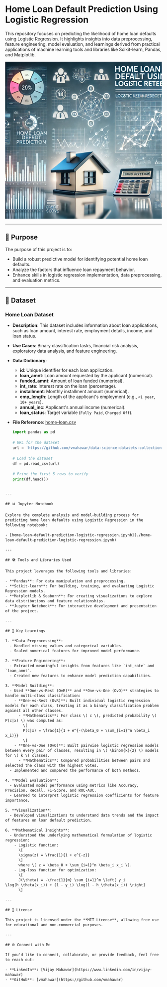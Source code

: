 # Home Loan Default Prediction Using Logistic Regression

This repository focuses on predicting the likelihood of home loan defaults using Logistic Regression. It highlights insights into data preprocessing, feature engineering, model evaluation, and learnings derived from practical applications of machine learning tools and libraries like Scikit-learn, Pandas, and Matplotlib.

![Home Loan Default Prediction Using Logistic Regression](home-loan-default-prediction-logistic-regression.png)

---

## 🎯 Purpose

The purpose of this project is to:
- Build a robust predictive model for identifying potential home loan defaults.
- Analyze the factors that influence loan repayment behavior.
- Enhance skills in logistic regression implementation, data preprocessing, and evaluation metrics.

---

## 📂 Dataset

### **Home Loan Dataset**
- **Description**: This dataset includes information about loan applications, such as loan amount, interest rate, employment details, income, and loan status.
- **Use Cases**: Binary classification tasks, financial risk analysis, exploratory data analysis, and feature engineering.
- **Data Dictionary**:
  - **id**: Unique identifier for each loan application.
  - **loan_amnt**: Loan amount requested by the applicant (numerical).
  - **funded_amnt**: Amount of loan funded (numerical).
  - **int_rate**: Interest rate on the loan (percentage).
  - **installment**: Monthly installment amount (numerical).
  - **emp_length**: Length of the applicant's employment (e.g., `<1 year`, `10+ years`).
  - **annual_inc**: Applicant's annual income (numerical).
  - **loan_status**: Target variable (`Fully Paid`, `Charged Off`).

- **File Reference**: [home-loan.csv](https://github.com/vmahawar/data-science-datasets-collection/raw/main/home-loan.csv)
  ```python
  import pandas as pd

  # URL for the dataset
  url = 'https://github.com/vmahawar/data-science-datasets-collection/raw/main/home-loan.csv'

  # Load the dataset
  df = pd.read_csv(url)

  # Print the first 5 rows to verify
  print(df.head())
 ```

---

## 📊 Jupyter Notebook

Explore the complete analysis and model-building process for predicting home loan defaults using Logistic Regression in the following notebook:

- [home-loan-default-prediction-logistic-regression.ipynb](./home-loan-default-prediction-logistic-regression.ipynb)

---

## 🛠️ Tools and Libraries Used

This project leverages the following tools and libraries:

- **Pandas**: For data manipulation and preprocessing.
- **Scikit-learn**: For building, training, and evaluating Logistic Regression models.
- **Matplotlib & Seaborn**: For creating visualizations to explore data distributions and feature relationships.
- **Jupyter Notebook**: For interactive development and presentation of the project.

---

## 🌟 Key Learnings

1. **Data Preprocessing**:
   - Handled missing values and categorical variables.
   - Scaled numerical features for improved model performance.

2. **Feature Engineering**:
   - Extracted meaningful insights from features like `int_rate` and `loan_amnt`.
   - Created new features to enhance model prediction capabilities.

3. **Model Building**:
   - Used **One-vs-Rest (OvR)** and **One-vs-One (OvO)** strategies to handle multi-class classification:
     - **One-vs-Rest (OvR)**: Built individual logistic regression models for each class, treating it as a binary classification problem against all other classes.
       - **Mathematics**: For class \( c \), predicted probability \( P(c|x) \) was computed as:
         \[
         P(c|x) = \frac{1}{1 + e^{-(\beta_0 + \sum_{i=1}^n \beta_i x_i)}}
         \]
     - **One-vs-One (OvO)**: Built pairwise logistic regression models between every pair of classes, resulting in \( \binom{k}{2} \) models for \( k \) classes.
       - **Mathematics**: Compared probabilities between pairs and selected the class with the highest votes.
   - Implemented and compared the performance of both methods.

4. **Model Evaluation**:
   - Evaluated model performance using metrics like Accuracy, Precision, Recall, F1-Score, and ROC-AUC.
   - Learned to interpret logistic regression coefficients for feature importance.

5. **Visualization**:
   - Developed visualizations to understand data trends and the impact of features on loan default prediction.

6. **Mathematical Insights**:
   - Understood the underlying mathematical formulation of logistic regression:
     - Logistic function:
       \[
       \sigma(z) = \frac{1}{1 + e^{-z}}
       \]
       where \( z = \beta_0 + \sum_{i=1}^n \beta_i x_i \).
     - Log-loss function for optimization:
       \[
       J(\theta) = -\frac{1}{m} \sum_{i=1}^m \left[ y_i \log(h_\theta(x_i)) + (1 - y_i) \log(1 - h_\theta(x_i)) \right]
       \]

---

## 📜 License

This project is licensed under the **MIT License**, allowing free use for educational and non-commercial purposes.

---

## 🌐 Connect with Me

If you'd like to connect, collaborate, or provide feedback, feel free to reach out:

- **LinkedIn**: [Vijay Mahawar](https://www.linkedin.com/in/vijay-mahawar)
- **GitHub**: [vmahawar](https://github.com/vmahawar)






